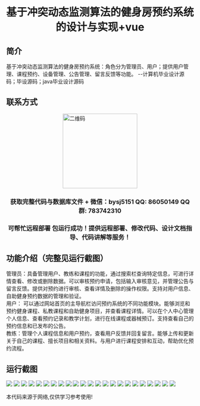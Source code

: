 <p><h1 align="center">基于冲突动态监测算法的健身房预约系统的设计与实现+vue</h1></p>

## 简介
基于冲突动态监测算法的健身房预约系统：角色分为管理员、用户；提供用户管理、课程预约、设备管理、公告管理、留言反馈等功能。    --计算机毕业设计源码；毕设源码；java毕业设计源码


## 联系方式
<img src="https://bs-1329754181.cos.ap-shanghai.myqcloud.com/wx.jpg" alt="二维码" style="display: block; margin: 0 auto;" width="200px">
<p><h3 align="center">获取完整代码与数据库文件 + 微信：bysj5151 QQ: 86050149 QQ群: 783742310</h3></p>
<p><h3 align="center">可帮忙远程部署 包运行成功！提供远程部署、修改代码、设计文档指导、代码讲解等服务！</h3></p>

## 功能介绍（完整见运行截图）
管理员：具备管理用户、教练和课程的功能，通过搜索栏查询特定信息，可进行详情查看、修改或删除数据。可以审核预约申请，包括输入审核意见，并管理公告与留言反馈。提供对预约进行审核、查看详情及删除的操作权限。支持对用户信息、自助健身预约数据的管理和验证。  
用户： 可以通过网站首页的主导航栏访问预约系统的不同功能模块。能够浏览和预约健身课程、私教课程和自助健身项目，并查看课程详情。可以在个人中心管理个人信息、查看预约记录和教学计划，进行在线课程或器械预订。支持查看自己的预约信息和已发布的公告。  
教练：管理个人课程信息和用户预约，查看用户反馈并回复留言。能够上传和更新关于自己的课程、擅长项目和相关资料。与用户进行课程安排和互动，帮助优化预约流程。


## 运行截图
![](https://bs-1329754181.cos.ap-shanghai.myqcloud.com/ssm/ConflictDynamicMonitoringGymReservationSystem/img/001.jpg)
![](https://bs-1329754181.cos.ap-shanghai.myqcloud.com/ssm/ConflictDynamicMonitoringGymReservationSystem/img/002.jpg)
![](https://bs-1329754181.cos.ap-shanghai.myqcloud.com/ssm/ConflictDynamicMonitoringGymReservationSystem/img/003.jpg)
![](https://bs-1329754181.cos.ap-shanghai.myqcloud.com/ssm/ConflictDynamicMonitoringGymReservationSystem/img/004.jpg)
![](https://bs-1329754181.cos.ap-shanghai.myqcloud.com/ssm/ConflictDynamicMonitoringGymReservationSystem/img/005.jpg)
![](https://bs-1329754181.cos.ap-shanghai.myqcloud.com/ssm/ConflictDynamicMonitoringGymReservationSystem/img/006.jpg)
![](https://bs-1329754181.cos.ap-shanghai.myqcloud.com/ssm/ConflictDynamicMonitoringGymReservationSystem/img/007.jpg)
![](https://bs-1329754181.cos.ap-shanghai.myqcloud.com/ssm/ConflictDynamicMonitoringGymReservationSystem/img/008.jpg)
![](https://bs-1329754181.cos.ap-shanghai.myqcloud.com/ssm/ConflictDynamicMonitoringGymReservationSystem/img/009.jpg)
![](https://bs-1329754181.cos.ap-shanghai.myqcloud.com/ssm/ConflictDynamicMonitoringGymReservationSystem/img/010.jpg)
![](https://bs-1329754181.cos.ap-shanghai.myqcloud.com/ssm/ConflictDynamicMonitoringGymReservationSystem/img/011.jpg)
![](https://bs-1329754181.cos.ap-shanghai.myqcloud.com/ssm/ConflictDynamicMonitoringGymReservationSystem/img/012.jpg)
![](https://bs-1329754181.cos.ap-shanghai.myqcloud.com/ssm/ConflictDynamicMonitoringGymReservationSystem/img/013.jpg)
![](https://bs-1329754181.cos.ap-shanghai.myqcloud.com/ssm/ConflictDynamicMonitoringGymReservationSystem/img/014.jpg)
![](https://bs-1329754181.cos.ap-shanghai.myqcloud.com/ssm/ConflictDynamicMonitoringGymReservationSystem/img/015.jpg)
![](https://bs-1329754181.cos.ap-shanghai.myqcloud.com/ssm/ConflictDynamicMonitoringGymReservationSystem/img/016.jpg)
![](https://bs-1329754181.cos.ap-shanghai.myqcloud.com/ssm/ConflictDynamicMonitoringGymReservationSystem/img/017.jpg)
![](https://bs-1329754181.cos.ap-shanghai.myqcloud.com/ssm/ConflictDynamicMonitoringGymReservationSystem/img/018.jpg)
![](https://bs-1329754181.cos.ap-shanghai.myqcloud.com/ssm/ConflictDynamicMonitoringGymReservationSystem/img/019.jpg)
![](https://bs-1329754181.cos.ap-shanghai.myqcloud.com/ssm/ConflictDynamicMonitoringGymReservationSystem/img/020.jpg)
![](https://bs-1329754181.cos.ap-shanghai.myqcloud.com/ssm/ConflictDynamicMonitoringGymReservationSystem/img/021.jpg)
![](https://bs-1329754181.cos.ap-shanghai.myqcloud.com/ssm/ConflictDynamicMonitoringGymReservationSystem/img/022.jpg)
![](https://bs-1329754181.cos.ap-shanghai.myqcloud.com/ssm/ConflictDynamicMonitoringGymReservationSystem/img/023.jpg)

<p>本代码来源于网络,仅供学习参考使用!</p>
